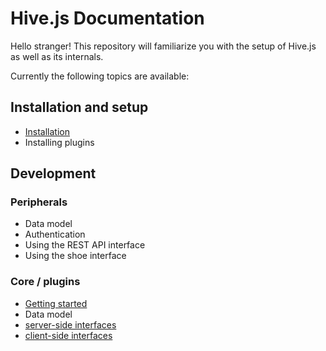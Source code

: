 # Hive.js Documentation
Hello stranger! This repository will familiarize you with the setup of Hive.js as well as its internals.

Currently the following topics are available:

## Installation and setup
 * [Installation](installation.md)
 * Installing plugins

## Development

### Peripherals
 * Data model
 * Authentication
 * Using the REST API interface
 * Using the shoe interface

### Core / plugins
 * [Getting started](getting-started.md)
 * Data model
 * [server-side interfaces](server-side.md)
 * [client-side interfaces](client-side.md)
